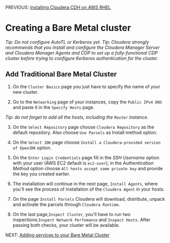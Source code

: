 PREVIOUS: [Installing Cloudera CDH on AWS RHEL](https://github.com/Bruno-Jander/CDH-on-AWS-EC2-RHEL/blob/main/docs/Installing_Cloudera_CDH_on_AWS_RHEL%20(PART%202).md)

# Creating a Bare Metal cluster

*Tip: Do not configure AutoTL or Kerberos yet.*
*Tip: Cloudera strongly recommends that you install and configure the Cloudera Manager Server and Cloudera Manager Agents and CDP to set up a fully-functional CDP cluster _before_ trying to configure Kerberos authentication for the cluster.*

## Add Traditional Bare Metal Cluster

1) On the `Cluster Basics` page you just have to specify the name of your new cluster.

2) Go to the `Networking` page of your instances, copy the `Public IPv4 DNS` and paste it in the `Specify Hosts` page.

*Tip: do not forget to add all the hosts, including the `Master` instance.*

3) On the `Select Repository` page choose `Cloudera Repository` as the default repository. Also choose `Use Parcels` as Install method option.

4) On the `Select JDK` page choose `Install a Cloudera-provided version of OpenJDK` option.

5) On the `Enter Login Credentials` page fill in the *SSH Username* option with your user (AWS EC2 default is `ec2-user`); in the *Authentication Method* option choose `All hosts accept same private key` and provide the key you created earlier.

6) The installation will continue in the next page, `Install Agents`, where you'll see the process of installation of the `Cloudera Agent` in your hosts.

7) On the page `Install Parcels` Cloudera will download, distribute, unpack and activate the parcels through `Cloudera Runtime`.

8) On the last page,`Inspect Cluster`, you'll have to run two inspections:`Inspect Network Perfomance` and `Inspect Hosts`. After passing both checks, your cluster will be available. 

NEXT: [Adding services to your Bare Metal Cluster](https://github.com/Bruno-Jander/CDH-on-AWS-EC2-RHEL/blob/main/docs/Adding_services_to_your_bare_metal_cluster%20(PART%204).md)
